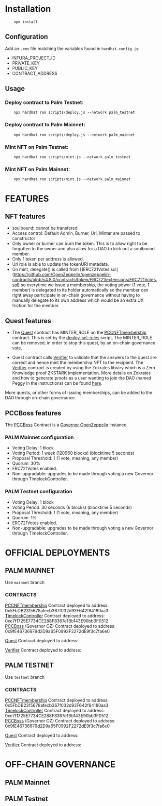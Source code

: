 
# Installation
        
        npm install

## Configuration

Add an `.env` file matching the variables found in `hardhat.config.js`:
* INFURA_PROJECT_ID
* PRIVATE_KEY
* PUBLIC_KEY
* CONTRACT_ADDRESS

## Usage

### Deploy contract to Palm Testnet:
        
        npx hardhat run scripts/deploy.js --network palm_testnet

### Deploy contract to Palm Mainnet:

        npx hardhat run scripts/deploy.js --network palm_mainnet
        
### Mint NFT on Palm Testnet:

        npx hardhat run scripts/mint.js --network palm_testnet
        

### Mint NFT on Palm Mainnet:

        npx hardhat run scripts/mint.js --network palm_mainnet
        
# FEATURES

## NFT features
 - soulbound: cannot be transfered
 - Access control: Default Admin, Burner, Uri, Minter are passed to constructor
 - Only owner or burner can burn the token. This is to allow right to be forgotten to the owner and also allow for a DAO to kick out a soulbound member.
 - Only 1 token per address is allowed.
 - Uri role is able to update the tokenURI metadata.
 - On mint, delegate() is called from []ERC721Votes.sol](https://github.com/OpenZeppelin/openzeppelin-contracts/blob/v4.8.0/contracts/token/ERC721/extensions/ERC721Votes.sol) so everytime we issue a membership, the voting power (1 vote, 1 member) is delegated to its holder automatically so the member can right away participate in on-chain governance without having to manually delegate to its own address which would be an extra UX friction for the member.


## Quest features
- The [Quest](./contracts/quest.sol) contract has MINTER_ROLE on the [PCCNFTmembership](./contracts/PCCMembershipNFT.sol) contract. This is set by the [deploy-set-roles](./scripts/Governance/deploy-set-roles.js) script. The MINTER_ROLE can be removed, in order to stop this quest, by an on-chain governance vote.

- Quest contract calls [Verifier](./contracts/verifier.sol) to validate that the answers to the quest are correct and hence mint the membership NFT to the recipient. The [Verifier](./contracts/verifier.sol) contract is created by using the Zokrates library which is a Zero Knowledge proof ZKSTARK implementation. More details on Zokrates and how to generate proofs as a user wanting to join the DAO (named Peggy in the instructions) can be found [here](./scripts/Zokrates/readme.md).

More quests, or other forms of issuing memberships, can be added to the DAO through on-chain governance.

## PCCBoss features

The [PCCBoss](./contracts/PCCBoss.sol) Contract is a [Governor OpenZeppelin](https://docs.openzeppelin.com/contracts/4.x/governance) instance.

### PALM Mainnet configuration
- Voting Delay: 1 block
- Voting Period: 1 week (120960 blocks) (blocktime 5 seconds)
- Proposal Threshold: 1 (1 vote, meaning, any member)
- Quorum: 30%
- ERC721Votes enabled.
- Non-upgradable: upgrades to be made through voting a new Governor through TimelockController.

### PALM Testnet configuration
- Voting Delay: 1 block
- Voting Period: 30 seconds (6 blocks) (blocktime 5 seconds)
- Proposal Threshold: 1 (1 vote, meaning, any member)
- Quorum: 1%
- ERC721Votes enabled.
- Non-upgradable: upgrades to be made through voting a new Governor through TimelockController.



# OFFICIAL DEPLOYMENTS


## PALM MAINNET

Use `mainnet` branch

### CONTRACTS
[PCCNFTmembership](./contracts/PCCMembershipNFT.sol) Contract deployed to address: 0x5FbDB2315678afecb367f032d93F642f64180aa3                                                                                
[TimelockController](./contracts/PCCBoss.sol) Contract deployed to address: 0xe7f1725E7734CE288F8367e1Bb143E90bb3F0512                                                                            
[PCCBoss](./contracts/PCCBoss.sol) (Governor OZ) Contract deployed to address: 
0x9fE46736679d2D9a65F0992F2272dE9f3c7fa6e0 

[Quest](./contracts/quest.sol) Contract deployed to address:


[Verifier](./contracts/verifier.sol) Contract deployed to address:

## PALM TESTNET 
Use `testnet` branch

### CONTRACTS

[PCCNFTmembership](./contracts/PCCMembershipNFT.sol) Contract deployed to address: 0x5FbDB2315678afecb367f032d93F642f64180aa3                                                                                
[TimelockController](./contracts/PCCBoss.sol) Contract deployed to address: 0xe7f1725E7734CE288F8367e1Bb143E90bb3F0512                                                                            
[PCCBoss](./contracts/PCCBoss.sol) (Governor OZ) Contract deployed to address: 
0x9fE46736679d2D9a65F0992F2272dE9f3c7fa6e0 

[Quest](./contracts/quest.sol) Contract deployed to address:


[Verifier](./contracts/verifier.sol) Contract deployed to address:

# OFF-CHAIN GOVERNANCE

## PALM Mainnet


## PALM Testnet